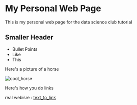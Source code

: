 # My Personal Web Page

This is my personal web page for the data science club tutorial

## Smaller Header

- Bullet Points
- Like
- This

Here's a picture of a horse

![cool_horse](https://cdn.britannica.com/96/1296-050-4A65097D/gelding-bay-coat.jpg)

Here's how you do links

real webisre : [text_to_link](https://raianrith.com)

